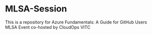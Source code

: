 # MLSA-Session
This is a repository for Azure Fundamentals: A Guide for GitHub Users MLSA Event co-hosted by CloudOps VITC
